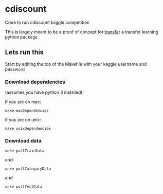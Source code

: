 # cdiscount
Code to run cdiscount kaggle competition

This is largely meant to be a proof of concept for [transfer](https://github.com/matthew-sochor/transfer) a transfer learning python package.

## Lets run this

Start by editing the top of the Makefile with your kaggle username and password

### Download dependencies

(assumes you have python 3 installed):

if you are on mac:

`make macDependencies`

if you are on unix:

`make unixDependencies`

### Download data

`make pullTrainData`

and

`make pullCategoryData`

and

`make pullTestData`
